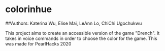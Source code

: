 # colorinhue

##Authors: Katerina Wu, Elise Mai, LeAnn Lo, ChiChi Ugochukwu

This project aims to create an accessible version of the game "Drench". It takes in voice commands in order to choose the color for the game.
This was made for PearlHacks 2020
